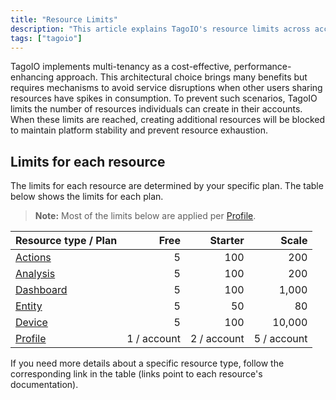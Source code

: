 ```yaml
---
title: "Resource Limits"
description: "This article explains TagoIO's resource limits across account plans and lists the per-plan limits for common resource types, noting that most limits apply per Profile."
tags: ["tagoio"]
---
```


TagoIO implements multi-tenancy as a cost-effective, performance-enhancing approach. This architectural choice brings many benefits but requires mechanisms to avoid service disruptions when other users sharing resources have spikes in consumption. To prevent such scenarios, TagoIO limits the number of resources individuals can create in their accounts. When these limits are reached, creating additional resources will be blocked to maintain platform stability and prevent resource exhaustion.

## Limits for each resource

The limits for each resource are determined by your specific plan. The table below shows the limits for each plan.

> **Note:** Most of the limits below are applied per [Profile](link-to-profile).

| Resource type / Plan | Free | Starter | Scale |
|---|---:|---:|---:|
| [Actions](link-to-actions) | 5 | 100 | 200 |
| [Analysis](link-to-analysis) | 5 | 100 | 200 |
| [Dashboard](link-to-dashboard) | 5 | 100 | 1,000 |
| [Entity](link-to-entity) | 5 | 50 | 80 |
| [Device](link-to-device) | 5 | 100 | 10,000 |
| [Profile](link-to-profile) | 1 / account | 2 / account | 5 / account |

If you need more details about a specific resource type, follow the corresponding link in the table (links point to each resource's documentation).
